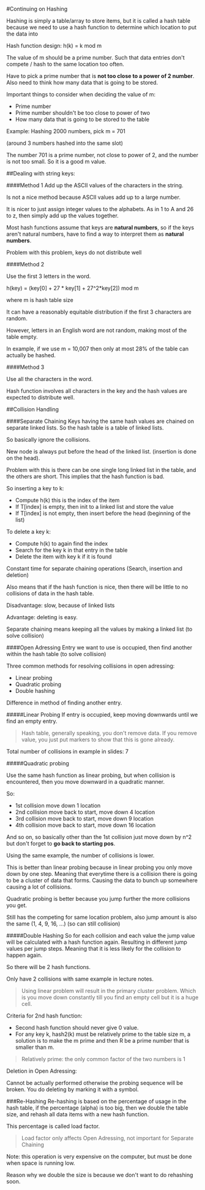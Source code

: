 #Continuing on Hashing

Hashing is simply a table/array to store items, but it is called a hash table
because we need to use a hash function to determine which location to put the data into

Hash function design:
h(k) = k mod m

The value of m should be a prime number. Such that data entries don't compete / hash to the
same location too often. 

Have to pick a prime number that is **not too close to a power of 2 number**.
Also need to think how many data that is going to be stored.

Important things to consider when deciding the value of m:
- Prime number
- Prime number shouldn't be too close to power of two
- How many data that is going to be stored to the table

Example: Hashing 2000 numbers, pick m = 701

(around 3 numbers hashed into the same slot)

The number 701 is a prime number, not close to power of 2, and the number
is not too small. So it is a good m value.

##Dealing with string keys: 

####Method 1
Add up the ASCII values of the characters in the string.

Is not a nice method because ASCII values add up to a large number.

It is nicer to just assign integer values to the alphabets. As in 1 to A and 26 to z, then simply add
up the values together.

Most hash functions assume that keys are **natural numbers**, so if the keys aren't natural
numbers, have to find a way to interpret them as **natural numbers**.

Problem with this problem, keys do not distribute well

####Method 2

Use the first 3 letters in the word.

h(key) = (key[0] + 27 * key[1] + 27^2*key[2]) mod m
 
where m is hash table size

It can have a reasonably equitable distribution if the first 3 characters are random.

However, letters in an English word are not random, making most of the table empty.

In example, if we use m = 10,007 then only at most 28% of the table can actually be hashed.

####Method 3

Use all the characters in the word.

Hash function involves all characters in the key and the hash values are expected
to distribute well.

##Collision Handling

####Separate Chaining
Keys having the same hash values are chained on separate linked lists. So the hash table is a table of
linked lists.

So basically ignore the collisions.

New node is always put before the head of the linked list. (insertion is done
on the head).

Problem with this is there can be one single long linked list in the table, and the others are short.
This implies that the hash function is bad.

So inserting a key to k:
- Compute h(k) this is the index of the item
- If T[index] is empty, then init to a linked list and store the value
- If T[index] is not empty, then insert before the head (beginning of the list)

To delete a key k:
- Compute h(k) to again find the index
- Search for the key k in that entry in the table
- Delete the item with key k if it is found

Constant time for separate chaining operations (Search, insertion and deletion)

Also means that if the hash function is nice, then there will be little to no
collisions of data in the hash table.

Disadvantage: slow, because of linked lists

Advantage: deleting is easy.

Separate chaining means keeping all the values by making a linked list (to solve collision)

####Open Adressing
Entry we want to use is occupied, then find another within the hash table (to solve collision)

Three common methods for resolving collisions in open adressing:
- Linear probing
- Quadratic probing
- Double hashing

Difference in method of finding another entry.

#####Linear Probing
If entry is occupied, keep moving downwards until we find an empty entry.

>Hash table, generally speaking, you don't remove data. If you remove value, you just put markers to show that
>this is gone already.

Total number of collisions in example in slides: 7

#####Quadratic probing

Use the same hash function as linear probing, but when collision is encountered, then you move downward
in a quadratic manner.

So:
- 1st collision move down 1 location
- 2nd collision move back to start, move down 4 location
- 3rd collision move back to start, move down 9 location
- 4th collision move back to start, move down 16 location

And so on, so basically other than the 1st collision just move down by n^2 but don't forget
to **go back to starting pos**.

Using the same example, the number of collisions is lower.

This is better than linear probing because in linear probing you only move down by one step. Meaning that everytime there is a collision
there is going to be a cluster of data that forms. Causing the data to bunch up somewhere causing a lot of collisions.

Quadratic probing is better because you jump further the more collisions you get.

Still has the competing for same location problem, also jump amount is also the same (1, 4, 9, 16, ...) (so can still collision)

#####Double Hashing
So for each collision and each value the jump value will be calculated with a hash
function again. Resulting in different jump values per jump steps.
Meaning that it is less likely for the collision to happen again.

So there will be 2 hash functions. 

Only have 2 collisions with same example in lecture notes.

>Using linear problem will result in the primary cluster problem. Which is you move down constantly till you
>find an empty cell but it is a huge cell.

Criteria for 2nd hash function:
- Second hash function should never give 0 value.
- For any key k, hash2(k) must be relatively prime to the table size m, a solution is to
make the m prime and then R be a prime number that is smaller than m.

>Relatively prime: the only common factor of the two numbers is 1

Deletion in Open Adressing:

Cannot be actually performed otherwise the probing sequence will be broken.
You do deleting by marking it with a symbol.

###Re-Hashing
Re-hashing is based on the percentage of usage in the hash table, if the percentage (alpha) is
too big, then we double the table size, and rehash all data items with a new hash
function.

This percentage is called load factor. 

>Load factor only affects Open Adressing, not important for Separate Chaining

Note: this operation is very expensive on the computer, but must be done when space is running low.

Reason why we double the size is because we don't want to do rehashing soon.
